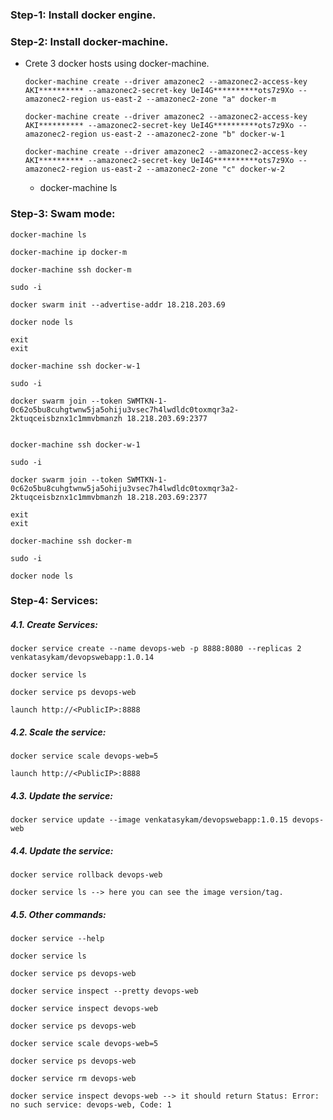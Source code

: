### Step-1: Install docker engine.

### Step-2: Install docker-machine.

* Crete 3 docker hosts using docker-machine.
  
      docker-machine create --driver amazonec2 --amazonec2-access-key AKI********** --amazonec2-secret-key UeI4G**********ots7z9Xo --amazonec2-region us-east-2 --amazonec2-zone "a" docker-m

      docker-machine create --driver amazonec2 --amazonec2-access-key AKI********** --amazonec2-secret-key UeI4G**********ots7z9Xo --amazonec2-region us-east-2 --amazonec2-zone "b" docker-w-1

      docker-machine create --driver amazonec2 --amazonec2-access-key AKI********** --amazonec2-secret-key UeI4G**********ots7z9Xo --amazonec2-region us-east-2 --amazonec2-zone "c" docker-w-2

    * docker-machine ls

### Step-3: Swam mode:

    docker-machine ls
    
    docker-machine ip docker-m

    docker-machine ssh docker-m

    sudo -i

    docker swarm init --advertise-addr 18.218.203.69

    docker node ls

    exit
    exit

    docker-machine ssh docker-w-1

    sudo -i

    docker swarm join --token SWMTKN-1-0c62o5bu8cuhgtwnw5ja5ohiju3vsec7h4lwdldc0toxmqr3a2-2ktuqceisbznx1c1mmvbmanzh 18.218.203.69:2377


    docker-machine ssh docker-w-1

    sudo -i

    docker swarm join --token SWMTKN-1-0c62o5bu8cuhgtwnw5ja5ohiju3vsec7h4lwdldc0toxmqr3a2-2ktuqceisbznx1c1mmvbmanzh 18.218.203.69:2377

    exit
    exit

    docker-machine ssh docker-m

    sudo -i

    docker node ls

### Step-4: Services:

##### 4.1. Create Services:

    docker service create --name devops-web -p 8888:8080 --replicas 2 venkatasykam/devopswebapp:1.0.14

    docker service ls

    docker service ps devops-web

    launch http://<PublicIP>:8888

##### 4.2. Scale the service:

    docker service scale devops-web=5

    launch http://<PublicIP>:8888
    
##### 4.3. Update the service:

    docker service update --image venkatasykam/devopswebapp:1.0.15 devops-web

##### 4.4. Update the service:

    docker service rollback devops-web

    docker service ls --> here you can see the image version/tag.

##### 4.5. Other commands:

    docker service --help

    docker service ls

    docker service ps devops-web

    docker service inspect --pretty devops-web

    docker service inspect devops-web

    docker service ps devops-web

    docker service scale devops-web=5

    docker service ps devops-web

    docker service rm devops-web

    docker service inspect devops-web --> it should return Status: Error: no such service: devops-web, Code: 1



